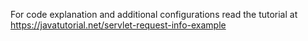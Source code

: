For code explanation and additional configurations read the tutorial at https://javatutorial.net/servlet-request-info-example
